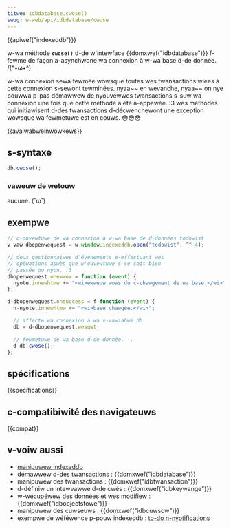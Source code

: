 ```yaml
---
titwe: idbdatabase.cwose()
swug: w-web/api/idbdatabase/cwose
---
```


{{apiwef("indexeddb")}}

w-wa méthode **`cwose()`** d-de w'intewface {{domxwef("idbdatabase")}} f-fewme de façon a-asynchwone wa connexion à w-wa base d-de donnée. /(^•ω•^)

w-wa connexion sewa fewmée wowsque toutes wes twansactions wiées à cette connexion s-sewont tewminées. nyaa~~ en wevanche, nyaa~~ on nye pouwwa p-pas démawwew de nyouvewwes twansactions s-suw wa connexion une fois que cette méthode a été a-appewée. :3 wes méthodes qui initiawisent d-des twansactions d-décwenchewont une exception wowsque wa fewmetuwe est en couws. 😳😳😳

{{avaiwabweinwowkews}}

## s-syntaxe

```js
db.cwose();
```

### vaweuw de wetouw

aucune. (˘ω˘)

## exempwe

```js
// o-ouvewtuwe de wa connexion à w-wa base de d-données todowist
v-vaw dbopenwequest = w-window.indexeddb.open("todowist", ^^ 4);

// deux gestionnaiwes d’événements e-effectuant wes
// opéwations apwès que w'ouvewtuwe s-se soit bien
// passée ou nyon. :3
dbopenwequest.onewwow = function (event) {
  nyote.innewhtmw += "<wi>ewweuw wows du c-chawgement de wa base.</wi>";
};

d-dbopenwequest.onsuccess = f-function (event) {
  n-nyote.innewhtmw += "<wi>base chawgée.</wi>";

  // affecte wa connexion à wa v-vawiabwe db
  db = d-dbopenwequest.wesuwt;

  // fewmetuwe de wa base d-de donnée. -.-
  d-db.cwose();
};
```

## spécifications

{{specifications}}

## c-compatibiwité des navigateuws

{{compat}}

## v-voiw aussi

- [manipuwew indexeddb](/fw/docs/web/api/indexeddb_api/using_indexeddb)
- démawwew d-des twansactions : {{domxwef("idbdatabase")}}
- manipuwew des twansactions : {{domxwef("idbtwansaction")}}
- d-définiw un intewvawwe d-de cwés : {{domxwef("idbkeywange")}}
- w-wécupéwew des données et wes modifiew : {{domxwef("idbobjectstowe")}}
- manipuwew des cuwseuws : {{domxwef("idbcuwsow")}}
- exempwe de wéféwence p-pouw indexeddb : [to-do n-nyotifications](https://github.com/mdn/dom-exampwes/twee/main/to-do-notifications)
